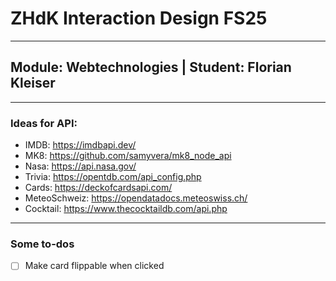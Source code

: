 # ZHdK Interaction Design FS25
___

## Module: Webtechnologies | Student: Florian Kleiser

___

### Ideas for API:
- IMDB: https://imdbapi.dev/ 
- MK8: https://github.com/samyvera/mk8_node_api
- Nasa: https://api.nasa.gov/
- Trivia: https://opentdb.com/api_config.php
- Cards: https://deckofcardsapi.com/
- MeteoSchweiz: https://opendatadocs.meteoswiss.ch/
- Cocktail: https://www.thecocktaildb.com/api.php

___

### Some to-dos
- [ ] Make card flippable when clicked
